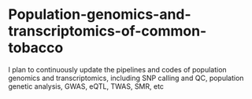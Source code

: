 # Population-genomics-and-transcriptomics-of-common-tobacco
I plan to continuously update the pipelines and codes of population genomics and transcriptomics, including SNP calling and QC, population genetic analysis, GWAS, eQTL, TWAS, SMR, etc
